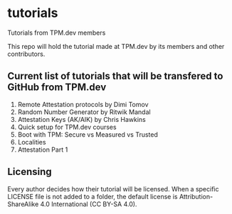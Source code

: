 # tutorials
Tutorials from TPM.dev members

This repo will hold the tutorial made at TPM.dev by its members and other contributors.

## Current list of tutorials that will be transfered to GitHub from TPM.dev

1. Remote Attestation protocols by Dimi Tomov
1. Random Number Generator by Ritwik Mandal
1. Attestation Keys (AK/AIK) by Chris Hawkins
1. Quick setup for TPM.dev courses
1. Boot with TPM: Secure vs Measured vs Trusted
1. Localities
1. Attestation Part 1

## Licensing

Every author decides how their tutorial will be licensed. When a specific LICENSE file is not added to a folder, the default license is Attribution-ShareAlike 4.0 International (CC BY-SA 4.0).
